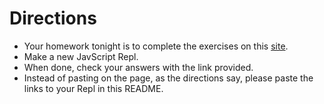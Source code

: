 # Directions

- Your homework tonight is to complete the exercises on this [site](https://github.com/LearnTeachCode/pair-partners/issues/42).
- Make a new JavScript Repl.
- When done, check your answers with the link provided.
- Instead of pasting on the page, as the directions say, please paste the links to your Repl in this README.

